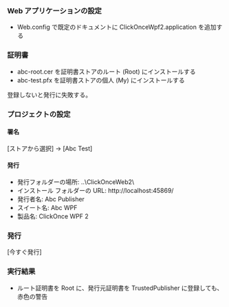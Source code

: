 ﻿### Web アプリケーションの設定
* Web.config で既定のドキュメントに ClickOnceWpf2.application を追加する

### 証明書
* abc-root.cer を証明書ストアのルート (Root) にインストールする
* abc-test.pfx を証明書ストアの個人 (My) にインストールする

登録しないと発行に失敗する。

### プロジェクトの設定

#### 署名
[ストアから選択] → [Abc Test]

#### 発行
* 発行フォルダーの場所: ..\ClickOnceWeb2\
* インストール フォルダーの URL: http://localhost:45869/
* 発行者名: Abc Publisher
* スイート名: Abc WPF
* 製品名: ClickOnce WPF 2

### 発行
[今すぐ発行]

### 実行結果
* ルート証明書を Root に、発行元証明書を TrustedPublisher に登録しても、赤色の警告
